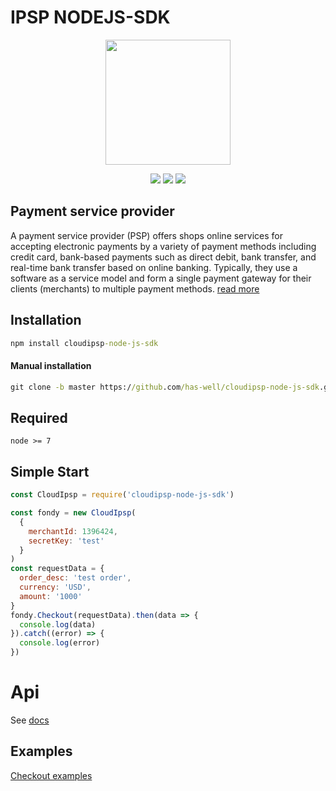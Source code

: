 # IPSP NODEJS-SDK

<p align="center">
  <img width="200" height="200" src="https://avatars0.githubusercontent.com/u/15383021?s=200&v=4">
</p>
<p align="center">
	<a href="https://www.npmjs.com/package/cloudipsp-node-js-sdk"><img src="https://img.shields.io/npm/v/cloudipsp-node-js-sdk.svg" /></a>
	<a href="https://www.npmjs.com/package/cloudipsp-node-js-sdk"><img src="https://img.shields.io/npm/dt/cloudipsp-node-js-sdk.svg" /></a>
	<a href="https://www.npmjs.com/package/cloudipsp-node-js-sdk"><img src="https://img.shields.io/npm/dw/cloudipsp-node-js-sdk.svg" /></a>
</p>

## Payment service provider
A payment service provider (PSP) offers shops online services for accepting electronic payments by a variety of payment methods including credit card, bank-based payments such as direct debit, bank transfer, and real-time bank transfer based on online banking. Typically, they use a software as a service model and form a single payment gateway for their clients (merchants) to multiple payment methods. 
[read more](https://en.wikipedia.org/wiki/Payment_service_provider)

## Installation

```cmd
npm install cloudipsp-node-js-sdk
```

#### Manual installation
```cmd
git clone -b master https://github.com/has-well/cloudipsp-node-js-sdk.git
```

## Required
```
node >= 7
```
## Simple Start
```javascript
const CloudIpsp = require('cloudipsp-node-js-sdk')

const fondy = new CloudIpsp(
  {
    merchantId: 1396424,
    secretKey: 'test'
  }
)
const requestData = {
  order_desc: 'test order',
  currency: 'USD',
  amount: '1000'
}
fondy.Checkout(requestData).then(data => {
  console.log(data)
}).catch((error) => {
  console.log(error)
})

```
# Api

See [docs](https://docs.fondy.eu/)

## Examples
[Checkout examples](https://github.com/has-well/cloudipsp-node-js-sdk/tree/master/examples)
